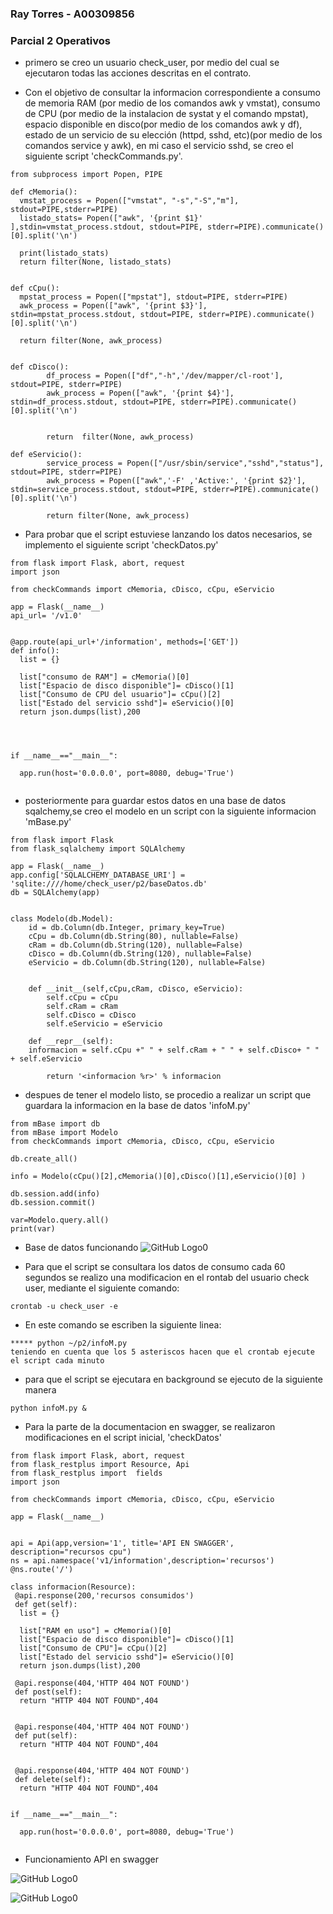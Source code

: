 
### Ray Torres - A00309856

### Parcial 2 Operativos    

* primero se creo un usuario check_user, por medio del cual se ejecutaron todas las acciones descritas en el contrato.

* Con el objetivo de consultar la informacion correspondiente a  consumo de memoria RAM (por medio de los comandos awk y vmstat), consumo de CPU (por medio de la instalacion de systat y el comando mpstat), espacio disponible en disco(por medio de los comandos awk y df), estado de un servicio de su elección (httpd, sshd, etc)(por medio de los comandos service y awk), en mi caso el servicio sshd, se  creo el siguiente script 'checkCommands.py'.


``` 
from subprocess import Popen, PIPE

def cMemoria():
  vmstat_process = Popen(["vmstat", "-s","-S","m"], stdout=PIPE,stderr=PIPE)
  listado_stats= Popen(["awk", '{print $1}' ],stdin=vmstat_process.stdout, stdout=PIPE, stderr=PIPE).communicate()[0].split('\n')

  print(listado_stats)
  return filter(None, listado_stats)


def cCpu():
  mpstat_process = Popen(["mpstat"], stdout=PIPE, stderr=PIPE)
  awk_process = Popen(["awk", '{print $3}'], stdin=mpstat_process.stdout, stdout=PIPE, stderr=PIPE).communicate()[0].split('\n')

  return filter(None, awk_process)


def cDisco():
        df_process = Popen(["df","-h",'/dev/mapper/cl-root'], stdout=PIPE, stderr=PIPE)
        awk_process = Popen(["awk", '{print $4}'], stdin=df_process.stdout, stdout=PIPE, stderr=PIPE).communicate()[0].split('\n')


        return  filter(None, awk_process)

def eServicio():
        service_process = Popen(["/usr/sbin/service","sshd","status"], stdout=PIPE, stderr=PIPE)
        awk_process = Popen(["awk",'-F' ,'Active:', '{print $2}'], stdin=service_process.stdout, stdout=PIPE, stderr=PIPE).communicate()[0].split('\n')

        return filter(None, awk_process)
``` 
* Para probar que el script estuviese lanzando los datos necesarios, se implemento el siguiente script 'checkDatos.py'
``` 
from flask import Flask, abort, request
import json

from checkCommands import cMemoria, cDisco, cCpu, eServicio

app = Flask(__name__)
api_url= '/v1.0'


@app.route(api_url+'/information', methods=['GET'])
def info():
  list = {}

  list["consumo de RAM"] = cMemoria()[0]
  list["Espacio de disco disponible"]= cDisco()[1]	
  list["Consumo de CPU del usuario"]= cCpu()[2]
  list["Estado del servicio sshd"]= eServicio()[0]
  return json.dumps(list),200




if __name__=="__main__":

  app.run(host='0.0.0.0', port=8080, debug='True')


```
* posteriormente para guardar estos datos en una base de datos sqalchemy,se creo el modelo en un script con la siguiente informacion 'mBase.py'

```
from flask import Flask
from flask_sqlalchemy import SQLAlchemy

app = Flask(__name__)
app.config['SQLALCHEMY_DATABASE_URI'] = 'sqlite:////home/check_user/p2/baseDatos.db'
db = SQLAlchemy(app)


class Modelo(db.Model):
    id = db.Column(db.Integer, primary_key=True)
    cCpu = db.Column(db.String(80), nullable=False)
    cRam = db.Column(db.String(120), nullable=False)
    cDisco = db.Column(db.String(120), nullable=False)
    eServicio = db.Column(db.String(120), nullable=False)


    def __init__(self,cCpu,cRam, cDisco, eServicio):
        self.cCpu = cCpu
        self.cRam = cRam
        self.cDisco = cDisco
        self.eServicio = eServicio

    def __repr__(self):
	informacion = self.cCpu +" " + self.cRam + " " + self.cDisco+ " " + self.eServicio

        return '<informacion %r>' % informacion
```
* despues de tener el modelo listo, se procedio a realizar un script que guardara la informacion en la base de datos 'infoM.py'
```
from mBase import db
from mBase import Modelo
from checkCommands import cMemoria, cDisco, cCpu, eServicio

db.create_all()

info = Modelo(cCpu()[2],cMemoria()[0],cDisco()[1],eServicio()[0] )

db.session.add(info)
db.session.commit()

var=Modelo.query.all()
print(var)
```
* Base de datos funcionando
![GitHub Logo0](Screenshots/scBD.png)

* Para que el script se consultara los datos de consumo cada 60 segundos se realizo una modificacion en el rontab del usuario check user, mediante el siguiente comando:
```
crontab -u check_user -e
 ```
* En este comando se escriben la siguiente linea:
```
***** python ~/p2/infoM.py
teniendo en cuenta que los 5 asteriscos hacen que el crontab ejecute el script cada minuto
 ```
* para que el script se ejecutara en background se ejecuto de la siguiente manera
```
python infoM.py &
```
* Para la parte de la documentacion en swagger, se realizaron modificaciones en el script inicial, 'checkDatos'
```
from flask import Flask, abort, request
from flask_restplus import Resource, Api
from flask_restplus import  fields
import json

from checkCommands import cMemoria, cDisco, cCpu, eServicio

app = Flask(__name__)


api = Api(app,version='1', title='API EN SWAGGER', description="recursos cpu")
ns = api.namespace('v1/information',description='recursos')
@ns.route('/')

class informacion(Resource):
 @api.response(200,'recursos consumidos')
 def get(self):
  list = {}

  list["RAM en uso"] = cMemoria()[0]
  list["Espacio de disco disponible"]= cDisco()[1]	
  list["Consumo de CPU"]= cCpu()[2]
  list["Estado del servicio sshd"]= eServicio()[0]
  return json.dumps(list),200

 @api.response(404,'HTTP 404 NOT FOUND')
 def post(self):
  return "HTTP 404 NOT FOUND",404


 @api.response(404,'HTTP 404 NOT FOUND')
 def put(self):
  return "HTTP 404 NOT FOUND",404


 @api.response(404,'HTTP 404 NOT FOUND')
 def delete(self):
  return "HTTP 404 NOT FOUND",404


if __name__=="__main__":

  app.run(host='0.0.0.0', port=8080, debug='True')


```
* Funcionamiento API en swagger

![GitHub Logo0](Screenshots/scSwaggerNotFund.png)

![GitHub Logo0](Screenshots/scSwaggerWorking.png)
